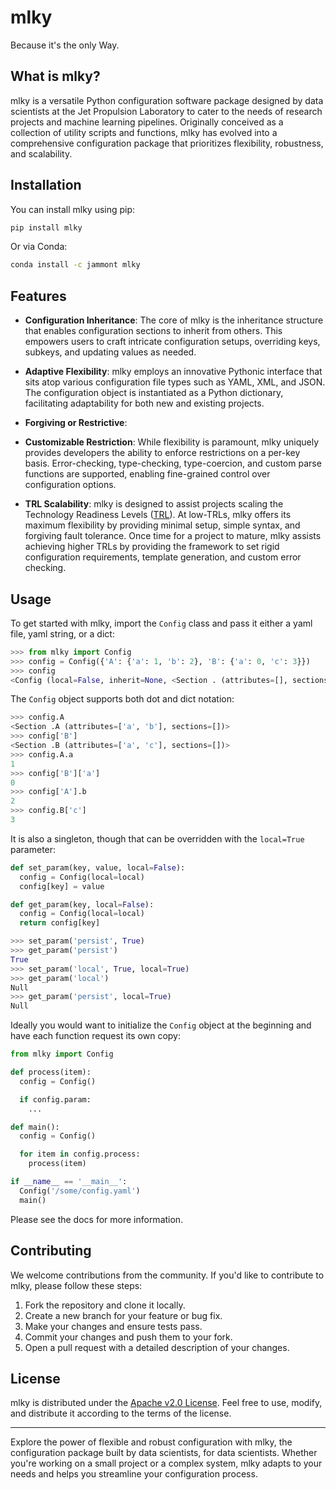# mlky

Because it's the only Way.

## What is mlky?

mlky is a versatile Python configuration software package designed by data scientists at the Jet Propulsion Laboratory to cater to the needs of research projects and machine learning pipelines. Originally conceived as a collection of utility scripts and functions, mlky has evolved into a comprehensive configuration package that prioritizes flexibility, robustness, and scalability.

## Installation

You can install mlky using pip:

```bash
pip install mlky
```

Or via Conda:

```bash
conda install -c jammont mlky
```

## Features

- **Configuration Inheritance**: The core of mlky is the inheritance structure that enables configuration sections to inherit from others. This empowers users to craft intricate configuration setups, overriding keys, subkeys, and updating values as needed.

- **Adaptive Flexibility**: mlky employs an innovative Pythonic interface that sits atop various configuration file types such as YAML, XML, and JSON. The configuration object is instantiated as a Python dictionary, facilitating adaptability for both new and existing projects.

- **Forgiving or Restrictive**:

- **Customizable Restriction**: While flexibility is paramount, mlky uniquely provides developers the ability to enforce restrictions on a per-key basis. Error-checking, type-checking, type-coercion, and custom parse functions are supported, enabling fine-grained control over configuration options.

- **TRL Scalability**: mlky is designed to assist projects scaling the Technology Readiness Levels ([TRL](https://www.nasa.gov/directorates/heo/scan/engineering/technology/technology_readiness_level)). At low-TRLs, mlky offers its maximum flexibility by providing minimal setup, simple syntax, and forgiving fault tolerance. Once time for a project to mature, mlky assists achieving higher TRLs by providing the framework to set rigid configuration requirements, template generation, and custom error checking.

## Usage

To get started with mlky, import the `Config` class and pass it either a yaml file, yaml string, or a dict:

```python
>>> from mlky import Config
>>> config = Config({'A': {'a': 1, 'b': 2}, 'B': {'a': 0, 'c': 3}})
>>> config
<Config (local=False, inherit=None, <Section . (attributes=[], sections=['A', 'B'])>)>
```

The `Config` object supports both dot and dict notation:

```python
>>> config.A
<Section .A (attributes=['a', 'b'], sections=[])>
>>> config['B']
<Section .B (attributes=['a', 'c'], sections=[])>
>>> config.A.a
1
>>> config['B']['a']
0
>>> config['A'].b
2
>>> config.B['c']
3
```

It is also a singleton, though that can be overridden with the `local=True` parameter:

```python
def set_param(key, value, local=False):
  config = Config(local=local)
  config[key] = value

def get_param(key, local=False):
  config = Config(local=local)
  return config[key]

>>> set_param('persist', True)
>>> get_param('persist')
True
>>> set_param('local', True, local=True)
>>> get_param('local')
Null
>>> get_param('persist', local=True)
Null
```

Ideally you would want to initialize the `Config` object at the beginning and have each function request its own copy:

```python
from mlky import Config

def process(item):
  config = Config()

  if config.param:
    ...

def main():
  config = Config()

  for item in config.process:
    process(item)

if __name__ == '__main__':
  Config('/some/config.yaml')
  main()
```

Please see the docs for more information.

## Contributing

We welcome contributions from the community. If you'd like to contribute to mlky, please follow these steps:

1. Fork the repository and clone it locally.
2. Create a new branch for your feature or bug fix.
3. Make your changes and ensure tests pass.
4. Commit your changes and push them to your fork.
5. Open a pull request with a detailed description of your changes.

## License

mlky is distributed under the [Apache v2.0 License](https://opensource.org/license/apache-2-0/). Feel free to use, modify, and distribute it according to the terms of the license.

---

Explore the power of flexible and robust configuration with mlky, the configuration package built by data scientists, for data scientists. Whether you're working on a small project or a complex system, mlky adapts to your needs and helps you streamline your configuration process.
